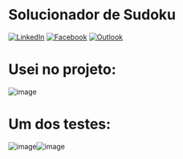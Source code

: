 # Solucionador de Sudoku

[![LinkedIn][linkedin-shield]][linkedin-url]
[![Facebook][facebook-shield]][facebook-url]
[![Outlook][outlook-shield]][outlook-url]

<!-- PROJECTS -->

# Usei no projeto:
![image](https://img.shields.io/badge/Python-3776AB?style=for-the-badge&logo=python&logoColor=white)

# Um dos testes:

![image](https://user-images.githubusercontent.com/28869251/130378442-73df066c-0b7b-4d94-ba06-cda60c0b75b2.png)![image](https://user-images.githubusercontent.com/28869251/130378698-b861aea1-e772-4486-b78b-06f67c216476.png)

<!-- MARKDOWN LINKS & IMAGES -->
<!-- https://www.markdownguide.org/basic-syntax/#reference-style-links -->
[linkedin-shield]: https://img.shields.io/badge/-LinkedIn-black.svg?style=for-the-badge&logo=linkedin&colorB=555
[linkedin-url]: https://www.linkedin.com/in/eduardodanjour/
[facebook-shield]:	https://img.shields.io/badge/Facebook-1877F2?style=for-the-badge&logo=facebook&logoColor=555
[facebook-url]: https://www.facebook.com/eduardo.danjour/
[outlook-shield]:https://img.shields.io/badge/Microsoft_Outlook-0078D4?style=for-the-badge&logo=microsoft-outlook&logoColor=555
[outlook-url]: https://www.facebook.com/eduardo.danjour/


